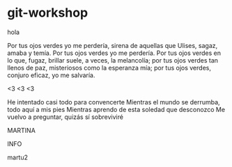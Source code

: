 # git-workshop


hola

Por tus ojos verdes yo me perdería,
sirena de aquellas que Ulises, sagaz,
amaba y temía.
Por tus ojos verdes yo me perdería.
Por tus ojos verdes en lo que, fugaz,
brillar suele, a veces, la melancolía;
por tus ojos verdes tan llenos de paz,
misteriosos como la esperanza mía;
por tus ojos verdes, conjuro eficaz,
yo me salvaría.

<3 <3 <3

He intentado casi todo para convencerte
Mientras el mundo se derrumba, todo aquí a mis pies
Mientras aprendo de esta soledad que desconozco
Me vuelvo a preguntar, quizás sí sobreviviré


MARTINA


INFO

martu2

